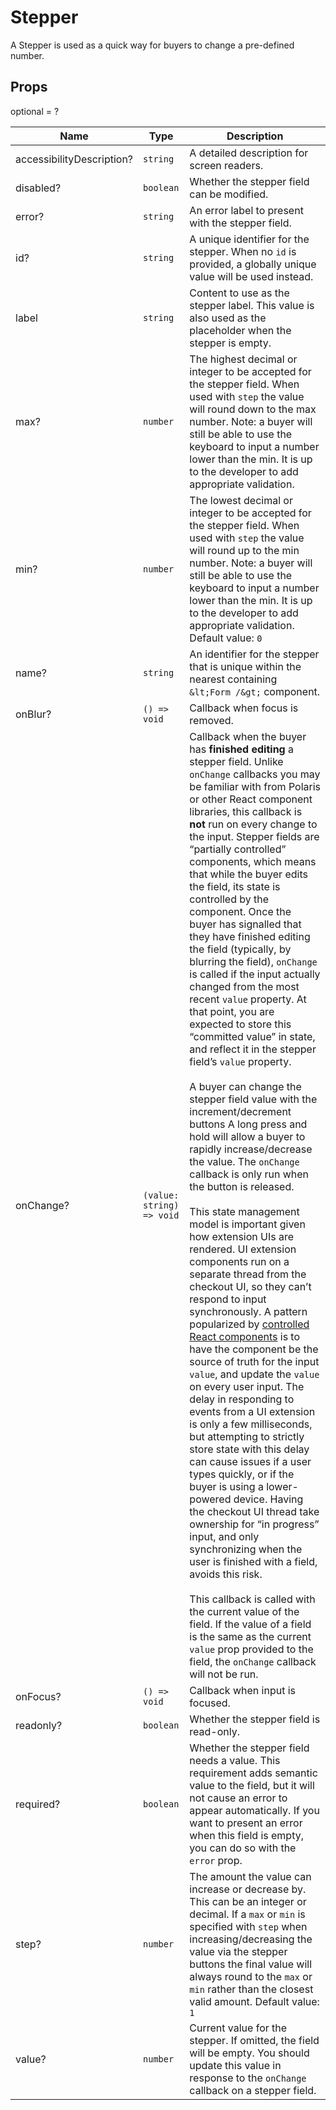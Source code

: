 # Stepper

A Stepper is used as a quick way for buyers to change a pre-defined number.

## Props
optional = ?

| Name | Type | Description |
| --- | --- | --- |
| accessibilityDescription? | <code>string</code> | A detailed description for screen readers.  |
| disabled? | <code>boolean</code> | Whether the stepper field can be modified.  |
| error? | <code>string</code> | An error label to present with the stepper field.  |
| id? | <code>string</code> | A unique identifier for the stepper. When no `id` is provided, a globally unique value will be used instead.  |
| label | <code>string</code> | Content to use as the stepper label. This value is also used as the placeholder when the stepper is empty.  |
| max? | <code>number</code> | The highest decimal or integer to be accepted for the stepper field. When used with `step` the value will round down to the max number. Note: a buyer will still be able to use the keyboard to input a number lower than the min. It is up to the developer to add appropriate validation.  |
| min? | <code>number</code> | The lowest decimal or integer to be accepted for the stepper field. When used with `step` the value will round up to the min number. Note: a buyer will still be able to use the keyboard to input a number lower than the min. It is up to the developer to add appropriate validation. Default value: <code>0</code> |
| name? | <code>string</code> | An identifier for the stepper that is unique within the nearest containing `&lt;Form /&gt;` component.  |
| onBlur? | <code>() => void</code> | Callback when focus is removed.  |
| onChange? | <code>(value: string) => void</code> | Callback when the buyer has **finished editing** a stepper field. Unlike `onChange` callbacks you may be familiar with from Polaris or other React component libraries, this callback is **not** run on every change to the input. Stepper fields are “partially controlled” components, which means that while the buyer edits the field, its state is controlled by the component. Once the buyer has signalled that they have finished editing the field (typically, by blurring the field), `onChange` is called if the input actually changed from the most recent `value` property. At that point, you are expected to store this “committed value” in state, and reflect it in the stepper field’s `value` property.<br /><br />A buyer can change the stepper field value with the increment/decrement buttons A long press and hold will allow a buyer to rapidly increase/decrease the value. The `onChange` callback is only run when the button is released.<br /><br />This state management model is important given how extension UIs are rendered. UI extension components run on a separate thread from the checkout UI, so they can’t respond to input synchronously. A pattern popularized by [controlled React components](https://reactjs.org/docs/forms.html#controlled-components) is to have the component be the source of truth for the input `value`, and update the `value` on every user input. The delay in responding to events from a UI extension is only a few milliseconds, but attempting to strictly store state with this delay can cause issues if a user types quickly, or if the buyer is using a lower-powered device. Having the checkout UI thread take ownership for “in progress” input, and only synchronizing when the user is finished with a field, avoids this risk.<br /><br />This callback is called with the current value of the field. If the value of a field is the same as the current `value` prop provided to the field, the `onChange` callback will not be run.  |
| onFocus? | <code>() => void</code> | Callback when input is focused.  |
| readonly? | <code>boolean</code> | Whether the stepper field is read-only.  |
| required? | <code>boolean</code> | Whether the stepper field needs a value. This requirement adds semantic value to the field, but it will not cause an error to appear automatically. If you want to present an error when this field is empty, you can do so with the `error` prop.  |
| step? | <code>number</code> | The amount the value can increase or decrease by. This can be an integer or decimal. If a `max` or `min` is specified with `step` when increasing/decreasing the value via the stepper buttons the final value will always round to the `max` or `min` rather than the closest valid amount. Default value: <code>1</code> |
| value? | <code>number</code> | Current value for the stepper. If omitted, the field will be empty. You should update this value in response to the `onChange` callback on a stepper field.  |